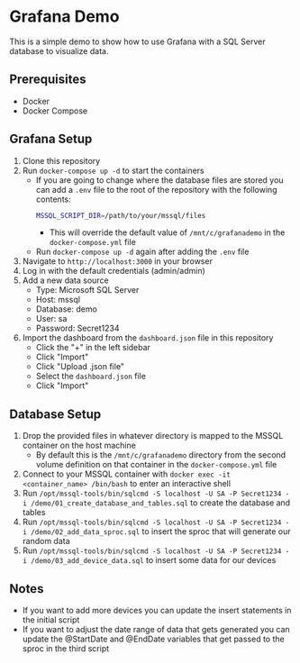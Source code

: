 # Grafana Demo

This is a simple demo to show how to use Grafana with a SQL Server database to visualize data.

## Prerequisites

- Docker
- Docker Compose

## Grafana Setup

1. Clone this repository
2. Run `docker-compose up -d` to start the containers
   - If you are going to change where the database files are stored you can add a `.env` file to the root of the repository with the following contents:
     ```bash
     MSSQL_SCRIPT_DIR=/path/to/your/mssql/files
     ```
     - This will override the default value of `/mnt/c/grafanademo` in the `docker-compose.yml` file
   - Run `docker-compose up -d` again after adding the `.env` file
3. Navigate to `http://localhost:3000` in your browser
4. Log in with the default credentials (admin/admin)
5. Add a new data source
   - Type: Microsoft SQL Server
   - Host: mssql
   - Database: demo
   - User: sa
   - Password: Secret1234
6. Import the dashboard from the `dashboard.json` file in this repository
   - Click the "+" in the left sidebar
   - Click "Import"
   - Click "Upload .json file"
   - Select the `dashboard.json` file
   - Click "Import"

## Database Setup

1. Drop the provided files in whatever directory is mapped to the MSSQL container on the host machine
   - By default this is the `/mnt/c/grafanademo` directory from the second volume definition on that container in the `docker-compose.yml` file
2. Connect to your MSSQL container with `docker exec -it <container_name> /bin/bash` to enter an interactive shell
3. Run `/opt/mssql-tools/bin/sqlcmd -S localhost -U SA -P Secret1234 -i /demo/01_create_database_and_tables.sql` to create the database and tables
4. Run `/opt/mssql-tools/bin/sqlcmd -S localhost -U SA -P Secret1234 -i /demo/02_add_data_sproc.sql` to insert the sproc that will generate our random data
5. Run `/opt/mssql-tools/bin/sqlcmd -S localhost -U SA -P Secret1234 -i /demo/03_add_device_data.sql` to insert some data for our devices

## Notes

- If you want to add more devices you can update the insert statements in the initial script
- If you want to adjust the date range of data that gets generated you can update the @StartDate and @EndDate variables that get passed to the sproc in the third script
